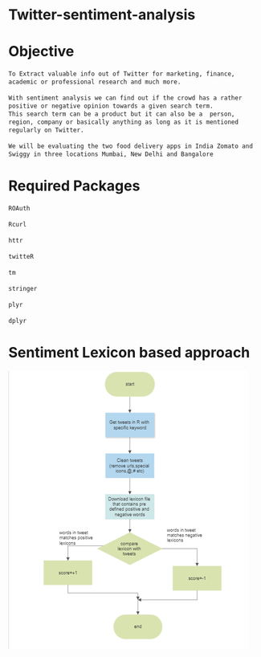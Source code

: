 # Twitter-sentiment-analysis

# Objective
    To Extract valuable info out of Twitter for marketing, finance, academic or professional research and much more.

    With sentiment analysis we can find out if the crowd has a rather positive or negative opinion towards a given search term. 
    This search term can be a product but it can also be a  person, region, company or basically anything as long as it is mentioned regularly on Twitter.

    We will be evaluating the two food delivery apps in India Zomato and Swiggy in three locations Mumbai, New Delhi and Bangalore
 
# Required Packages
    ROAuth

    Rcurl

    httr

    twitteR

    tm

    stringer

    plyr

    dplyr
  
  
# Sentiment Lexicon based approach

![screenshot](https://github.com/shravani-koranne/Twitter-sentiment-analysis/blob/main/Dashboard/lexicon.PNG)

